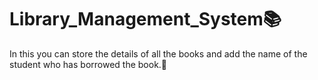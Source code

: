 # Library_Management_System:books:

In this you can store the details of all the books and add the name of the student who has borrowed the book.:book:
